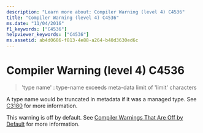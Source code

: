 ```yaml
---
description: "Learn more about: Compiler Warning (level 4) C4536"
title: "Compiler Warning (level 4) C4536"
ms.date: "11/04/2016"
f1_keywords: ["C4536"]
helpviewer_keywords: ["C4536"]
ms.assetid: ab4d0686-f813-4e88-a264-b40d3630ed6c
---
```

# Compiler Warning (level 4) C4536

> 'type name' : type-name exceeds meta-data limit of 'limit' characters

A type name would be truncated in metadata if it was a managed type. See [C3180](../../error-messages/compiler-errors-2/compiler-error-c3180.md) for more information.

This warning is off by default. See [Compiler Warnings That Are Off by Default](../../preprocessor/compiler-warnings-that-are-off-by-default.md) for more information.
